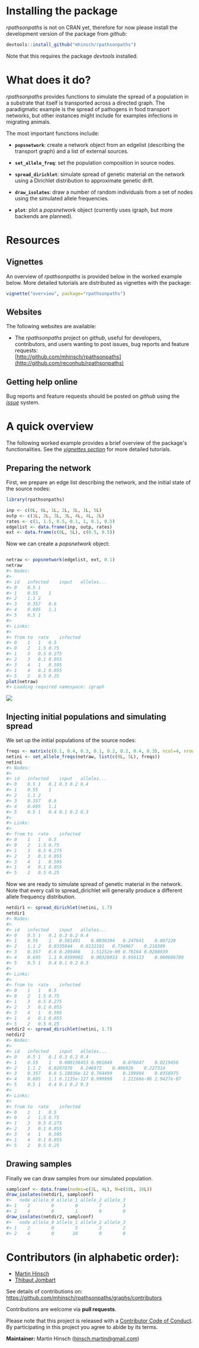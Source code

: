 
Installing the package
======================

*rpathsonpaths* is not on CRAN yet, therefore for now please install the development version of the package from *github*:

``` r
devtools::install_github("mhinsch/rpathsonpaths")
```

Note that this requires the package *devtools* installed.

What does it do?
================

*rpathsonpaths* provides functions to simulate the spread of a population in a substrate that itself is transported across a directed graph. The paradigmatic example is the spread of pathogens in food transport networks, but other instances might include for examples infections in migrating animals.

The most important functions include:

-   **`popsnetwork`**: create a network object from an edgelist (describing the transport graph) and a list of external sources.

-   **`set_allele_freq`**: set the population composition in source nodes.

-   **`spread_dirichlet`**: simulate spread of genetic material on the network using a Dirichlet distribution to approximate genetic drift.

-   **`draw_isolates`**: draw a number of random individuals from a set of nodes using the simulated allele frequencies.

-   **`plot`**: plot a *popsnetwork* object (currently uses igraph, but more backends are planned).

Resources
=========

Vignettes
---------

An overview of *rpathsonpaths* is provided below in the worked example below. More detailed tutorials are distributed as vignettes with the package:

``` r
vignette("overview", package="rpathsonpaths")
```

Websites
--------

The following websites are available:

-   The *rpathsonpaths* project on *github*, useful for developers, contributors, and users wanting to post issues, bug reports and feature requests: <br> [http://github.com/mhinsch/rpathsonpaths](http://github.com/reconhub/rpathsonpaths)

Getting help online
-------------------

Bug reports and feature requests should be posted on *github* using the [*issue*](http://github.com/mhinsch/rpathsonpaths/issues) system.

A quick overview
================

The following worked example provides a brief overview of the package's functionalities. See the [*vignettes section*](#vignettes) for more detailed tutorials.

Preparing the network
---------------------

First, we prepare an edge list describing the network, and the initial state of the source nodes:

``` r
library(rpathsonpaths)

inp <- c(0L, 0L, 1L, 2L, 3L, 1L, 5L)
outp <- c(1L, 2L, 3L, 3L, 4L, 4L, 2L)
rates <- c(1, 1.5, 0.5, 0.1, 1, 0.1, 0.5)
edgelist <- data.frame(inp, outp, rates)
ext <- data.frame(c(0L, 5L), c(0.5, 0.5))
```

Now we can create a *popsnetwork* object:

``` r

netraw <- popsnetwork(edgelist, ext, 0.1)
netraw
#> Nodes:
#> 
#> id   infected    input   alleles...
#> 0    0.5 1
#> 1    0.55    1
#> 2    1.1 2
#> 3    0.357   0.6
#> 4    0.695   1.1
#> 5    0.5 1
#> 
#> Links:
#> 
#> from to  rate    infected
#> 0    1   1   0.5
#> 0    2   1.5 0.75
#> 1    3   0.5 0.275
#> 2    3   0.1 0.055
#> 3    4   1   0.595
#> 1    4   0.1 0.055
#> 5    2   0.5 0.25
plot(netraw)
#> Loading required namespace: igraph
```

![](figs/popsnetwork-1.png)

Injecting initial populations and simulating spread
---------------------------------------------------

We set up the initial populations of the source nodes:

``` r
freqs <- matrix(c(0.1, 0.4, 0.3, 0.1, 0.2, 0.2, 0.4, 0.3), ncol=4, nrow=2)
netini <- set_allele_freqs(netraw, list(c(0L, 5L), freqs))
netini
#> Nodes:
#> 
#> id   infected    input   alleles...
#> 0    0.5 1   0.1 0.3 0.2 0.4
#> 1    0.55    1
#> 2    1.1 2
#> 3    0.357   0.6
#> 4    0.695   1.1
#> 5    0.5 1   0.4 0.1 0.2 0.3
#> 
#> Links:
#> 
#> from to  rate    infected
#> 0    1   1   0.5
#> 0    2   1.5 0.75
#> 1    3   0.5 0.275
#> 2    3   0.1 0.055
#> 3    4   1   0.595
#> 1    4   0.1 0.055
#> 5    2   0.5 0.25
```

Now we are ready to simulate spread of genetic material in the network. Note that every call to spread\_dirichlet will generally produce a different allele frequency distribution.

``` r
netdir1 <- spread_dirichlet(netini, 1.7)
netdir1
#> Nodes:
#> 
#> id   infected    input   alleles...
#> 0    0.5 1   0.1 0.3 0.2 0.4
#> 1    0.55    1   0.581491    0.0836394   0.247641    0.087228
#> 2    1.1 2   0.0335044   0.0132191   0.734967    0.218309
#> 3    0.357   0.6 0.209466    1.51252e-09 0.76164 0.0288939
#> 4    0.695   1.1 0.0399902   0.00320033  0.956113    0.000696709
#> 5    0.5 1   0.4 0.1 0.2 0.3
#> 
#> Links:
#> 
#> from to  rate    infected
#> 0    1   1   0.5
#> 0    2   1.5 0.75
#> 1    3   0.5 0.275
#> 2    3   0.1 0.055
#> 3    4   1   0.595
#> 1    4   0.1 0.055
#> 5    2   0.5 0.25
netdir2 <- spread_dirichlet(netini, 1.7)
netdir2
#> Nodes:
#> 
#> id   infected    input   alleles...
#> 0    0.5 1   0.1 0.3 0.2 0.4
#> 1    0.55    1   0.000158453 0.901049    0.076847    0.0219456
#> 2    1.1 2   0.0287876   0.246972    0.496926    0.227314
#> 3    0.357   0.6 5.18836e-12 0.764499    0.199804    0.0356975
#> 4    0.695   1.1 6.1135e-127 0.999998    1.21166e-06 2.9427e-07
#> 5    0.5 1   0.4 0.1 0.2 0.3
#> 
#> Links:
#> 
#> from to  rate    infected
#> 0    1   1   0.5
#> 0    2   1.5 0.75
#> 1    3   0.5 0.275
#> 2    3   0.1 0.055
#> 3    4   1   0.595
#> 1    4   0.1 0.055
#> 5    2   0.5 0.25
```

Drawing samples
---------------

Finally we can draw samples from our simulated population.

``` r
samplconf <- data.frame(nodes=c(2L, 4L), N=c(10L, 10L))
draw_isolates(netdir1, samplconf)
#>   node allele_0 allele_1 allele_2 allele_3
#> 1    2        0        0        7        3
#> 2    4        0        1        9        0
draw_isolates(netdir2, samplconf)
#>   node allele_0 allele_1 allele_2 allele_3
#> 1    2        0        5        3        2
#> 2    4        0       10        0        0
```

Contributors (in alphabetic order):
===================================

-   [Martin Hinsch](https://github.com/mhinsch)
-   [Thibaut Jombart](https://github.com/thibautjombart)

See details of contributions on: <br> <https://github.com/mhinsch/rpathsonpaths/graphs/contributors>

Contributions are welcome via **pull requests**.

Please note that this project is released with a [Contributor Code of Conduct](CONDUCT.md). By participating in this project you agree to abide by its terms.

**Maintainer:** Martin Hinsch (<hinsch.martin@gmail.com>)
